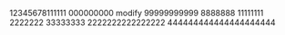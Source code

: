 12345678111111
000000000
modify
99999999999
8888888
11111111
2222222
33333333
2222222222222222
444444444444444444444